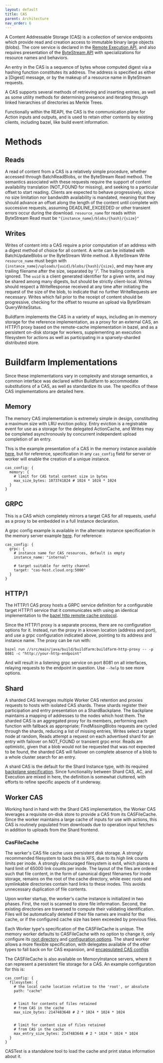 ```yaml
---
layout: default
title: CAS
parent: Architecture
nav_order: 6
---
```



A Content Addressable Storage (CAS) is a collection of service endpoints which provide read and creation access to immutable binary large objects (blobs). The core service is declared in the [Remote Execution API](https://github.com/bazelbuild/remote-apis), and also requires presentation of the [ByteStream API](https://github.com/googleapis/googleapis/blob/master/google/bytestream/bytestream.proto) with specializations for resource names and behaviors.

An entry in the CAS is a sequence of bytes whose computed digest via a hashing function constitutes its address. The address is specified as either a [Digest] message, or by the makeup of a resource name in ByteStream requests.

A CAS supports several methods of retrieving and inserting entries, as well as some utility methods for determining presence and iterating through linked hierarchies of directories as Merkle Trees.

Functionally within the REAPI, the CAS is the communication plane for Action inputs and outputs, and is used to retain other contents by existing clients, including bazel, like build event information.

# Methods

## Reads

A read of content from a CAS is a relatively simple procedure, whether accessed through BatchReadBlobs, or the ByteStream Read method. The semantics associated with these requests require the support of content availability translation (NOT_FOUND for missing), and seeking to a particular offset to start reading. Clients are expected to behave progressively, since no size limitation nor bandwidth availability is mandated, meaning that they should advance an offset along the length of the content until complete with successive requests, assuming DEADLINE_EXCEEDED or other transient errors occur during the download. `resource_name` for reads within ByteStream Read must be `"{instance_name}/blobs/{hash}/{size}"`

## Writes

Writes of content into a CAS require a prior computation of an address with a digest method of choice for all content. A write can be initiated with BatchUpdateBlobs or the ByteStream Write method. A ByteStream Write `resource_name` must begin with `{instance_name}/uploads/{uuid}/blobs/{hash}/{size}`, and may have any trailing filename after the size, separated by '/'. The trailing content is ignored. The `uuid` is a client generated identifier for a given write, and may be shared among many digests, but should be strictly client-local. Writes should respect a WriteResponse received at any time after initiating the request of the size of the blob, to indicate that no further WriteRequests are necessary. Writes which fail prior to the receipt of content should be progressive, checking for the offset to resume an upload via ByteStream QueryWriteStatus.

Buildfarm implements the CAS in a variety of ways, including an in-memory storage for the reference implementation, as a proxy for an external CAS, an HTTP/1 proxy based on the remote-cache implementation in bazel, and as a persistent on-disk storage for workers, supplementing an execution filesystem for actions as well as participating in a sparsely-sharded distributed store.

# Buildfarm Implementations

Since these implementations vary in complexity and storage semantics, a common interface was declared within Buildfarm to accommodate substitutions of a CAS, as well as standardize its use. The specifics of these CAS implementations are detailed here.

## Memory

The memory CAS implementation is extremely simple in design, constituting a maximum size with LRU eviction policy. Entry eviction is a registrable event for use as a storage for the delegated ActionCache, and Writes may be completed asynchronously by concurrent independent upload completion of an entry.

This is the example presentation of a CAS in the memory instance available [here](https://github.com/bazelbuild/bazel-buildfarm/blob/85c3fdaf89fedc2faee1172fab01338777de79a1/examples/server.config.example#L40-L45), but for reference, specification in any `cas_config` field for server or worker will enable the creation of a unique instance.

```
cas_config: {
  memory: {
    # limit for CAS total content size in bytes
    max_size_bytes: 1073741824 # 1024 * 1024 * 1024
  }
}
```

## GRPC

This is a CAS which completely mirrors a target CAS for all requests, useful as a proxy to be embedded in a full Instance declaration.

A grpc config example is available in the alternate instance specification in the memory server example [here](https://github.com/bazelbuild/bazel-buildfarm/blob/85c3fdaf89fedc2faee1172fab01338777de79a1/examples/server.config.example#L91-L99). For reference:

```
cas_config: {
  grpc: {
    # instance name for CAS resources, default is empty
    instance_name: "internal"

    # target suitable for netty channel
    target: "cas-host.cloud.org:5000"
  }
}
```

## HTTP/1

The HTTP/1 CAS proxy hosts a GRPC service definition for a configurable target HTTP/1 service that it communicates with using an identical implementation to the [bazel http remote cache protocol](https://github.com/bazelbuild/bazel/tree/master/src/main/java/com/google/devtools/build/lib/remote/http).

Since the HTTP/1 proxy is a separate process, there are no configuration options for it. Instead, run the proxy in a known location (address and port), and use a grpc configuration indicated above, pointing to its address and instance name. The proxy can be run with:

`bazel run //src/main/java/build/buildfarm:buildfarm-http-proxy -- -p 8081 -c "http://your-http-endpoint"`

And will result in a listening grpc service on port 8081 on all interfaces, relaying requests to the endpoint in question. Use `--help` to see more options.

## Shard

A sharded CAS leverages multiple Worker CAS retention and proxies requests to hosts with isolated CAS shards. These shards register their participation and entry presentation on a ShardBackplane. The backplane maintains a mapping of addresses to the nodes which host them. The sharded CAS is an aggregated proxy for its members, performing each function with fallback as appropriate; FindMissingBlobs requests are cycled through the shards, reducing a list of missing entries, Writes select a target node at random, Reads attempt a request on each advertised shard for an entry with failover on NOT_FOUND or transient grpc error. Reads are optimistic, given that a blob would not be requested that was not expected to be found, the sharded CAS will failover on complete absence of a blob to a whole cluster search for an entry.

A shard CAS is the default for the Shard Instance type, with its required [backplane specification](https://github.com/bazelbuild/bazel-buildfarm/blob/85c3fdaf89fedc2faee1172fab01338777de79a1/examples/shard-server.config.example#L17-L239). Since functionality between Shard CAS, AC, and Execution are mixed in here, the definition is somewhat cluttered, with efforts to refine specific aspects of it underway.

## Worker CAS

Working hand in hand with the Shard CAS implementation, the Worker CAS leverages a requisite on-disk store to provide a CAS from its CASFileCache. Since the worker maintains a large cache of inputs for use with actions, this CAS is routinely populated from downloads due to operation input fetches in addition to uploads from the Shard frontend.

### CasFileCache
The worker's CAS file cache uses persistent disk storage. A strongly recommended filesystem to back this is XFS, due to its high link counts limits per inode. A strongly discouraged filesystem is ext4, which places a hard limit of 65000 link counts per inode.  The layout of the files are ordered such that file content, in the form of canonical digest filenames for inode storage, remains on the root of the cache directory, while exec roots and symlinkable directories contain hard links to these inodes. This avoids unnecessary duplication of file contents.

Upon worker startup, the worker's cache instance is initialized in two phases. First, the root is scanned to store file information. Second, the existing directories are traversed to compute their validating identification.  Files will be automatically deleted if their file names are invalid for the cache, or if the configured cache size has been exceeded by previous files.

Each Worker type's specification of the CASFileCache is unique. The memory worker defaults to CASFileCache with no option to change it, only configure its [root directory](https://github.com/bazelbuild/bazel-buildfarm/blob/85c3fdaf89fedc2faee1172fab01338777de79a1/examples/worker.config.example#L46-L47) and [configuration options](https://github.com/bazelbuild/bazel-buildfarm/blob/85c3fdaf89fedc2faee1172fab01338777de79a1/examples/worker.config.example#L111-L117). The shard worker allows a more flexible specification, with delegates available of the other types to fall back on for CAS expansion, and [encapsulated CAS configs](https://github.com/bazelbuild/bazel-buildfarm/blob/85c3fdaf89fedc2faee1172fab01338777de79a1/examples/shard-worker.config.example#L49-L65)

The CASFileCache is also available on MemoryInstance servers, where it can represent a persistent file storage for a CAS. An example configuration for this is:

```
cas_config: {
  filesystem: {
    # the local cache location relative to the 'root', or absolute
    path: "cache"


    # limit for contents of files retained
    # from CAS in the cache
    max_size_bytes: 2147483648 # 2 * 1024 * 1024 * 1024


    # limit for content size of files retained
    # from CAS in the cache
    max_entry_size_bytes: 2147483648 # 2 * 1024 * 1024 * 1024
  }
}
```

CASTest is a standalone tool to load the cache and print status information about it.